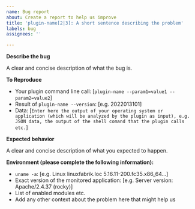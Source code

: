 ```yaml
---
name: Bug report
about: Create a report to help us improve
title: 'plugin-name[2|3]: A short sentence describing the problem'
labels: bug
assignees: ''

---
```


**Describe the bug**

A clear and concise description of what the bug is.


**To Reproduce**

* Your plugin command line call: [`plugin-name --param1=value1 --param2=value2`]
* Result of `plugin-name --version`: [e.g. 2022013101]
* Data:
[```Enter here the output of your operating system or application (which will be analyzed by the plugin as input), e.g. JSON data, the output of the shell comand that the plugin calls etc.```]


**Expected behavior**

A clear and concise description of what you expected to happen.


**Environment (please complete the following information):**

* `uname -a`: [e.g. Linux linuxfabrik.loc 5.16.11-200.fc35.x86_64...]
* Exact version of the monitored application: [e.g. Server version: Apache/2.4.37 (rocky)]
* List of enabled modules etc.
* Add any other context about the problem here that might help us
